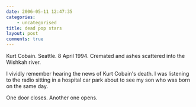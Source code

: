```yaml
---
date: 2006-05-11 12:47:35
categories:
    - uncategorised
title: dead pop stars
layout: post
comments: true
---
```

Kurt Cobain. Seattle. 8 April 1994. Cremated and ashes scattered into
the Wishkah river.

I vividly remember hearing the news of Kurt Cobain's death. I was
listening to the radio sitting in a hospital car park about to see my
son who was born on the same day.

One door closes. Another one opens.
